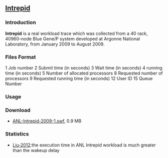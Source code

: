 [Intrepid](http://www.cs.huji.ac.il/labs/parallel/workload/l_anl_int/)
---


### Introduction

**Intrepid** is a real workload trace which was collected from a 40 rack, 40960-node Blue Gene/P system developed at Argonne National Laboratory, from January 2009 to August 2009. 


### Files Format
1 Job number
2 Submit time (in seconds)
3 Wait time (in seconds)
4 running time (in seconds)
5 Number of allocated processors
8 Requested number of processors
9 Requested running time (in seconds)
12 User ID
15 Queue Number

### Usage

### Download
- [ANL-Intrepid-2009-1.swf](http://www.cs.huji.ac.il/labs/parallel/workload/l_anl_int/ANL-Intrepid-2009-1.swf.gz), 0.9 MB 


### Statistics
- [Liu-2012](http://ieeexplore.ieee.org/xpl/abstractCitations.jsp?arnumber=6427509&tag=1):the execution time in ANL Intrepid workload is much greater than the wakeup delay

